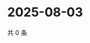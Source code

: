 # 2025-08-03

共 0 条

<!-- BEGIN ZHIHUQUESTIONS -->
<!-- 最后更新时间 Sun Aug 03 2025 15:12:23 GMT+0800 (China Standard Time) -->

<!-- END ZHIHUQUESTIONS -->
